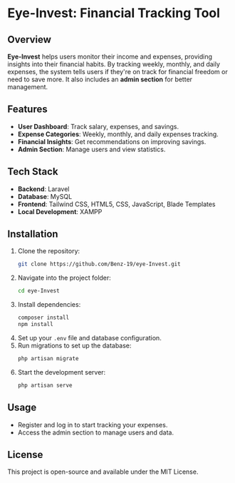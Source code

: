 # Eye-Invest: Financial Tracking Tool

## Overview
**Eye-Invest** helps users monitor their income and expenses, providing insights into their financial habits. By tracking weekly, monthly, and daily expenses, the system tells users if they're on track for financial freedom or need to save more. It also includes an **admin section** for better management.

## Features
- **User Dashboard**: Track salary, expenses, and savings.
- **Expense Categories**: Weekly, monthly, and daily expenses tracking.
- **Financial Insights**: Get recommendations on improving savings.
- **Admin Section**: Manage users and view statistics.

## Tech Stack
- **Backend**: Laravel
- **Database**: MySQL
- **Frontend**: Tailwind CSS, HTML5, CSS, JavaScript, Blade Templates
- **Local Development**: XAMPP

## Installation
1. Clone the repository:
    ```bash
    git clone https://github.com/Benz-19/eye-Invest.git
    ```
2. Navigate into the project folder:
    ```bash
    cd eye-Invest
    ```
3. Install dependencies:
    ```bash
    composer install
    npm install
    ```
4. Set up your `.env` file and database configuration.
5. Run migrations to set up the database:
    ```bash
    php artisan migrate
    ```
6. Start the development server:
    ```bash
    php artisan serve
    ```

## Usage
- Register and log in to start tracking your expenses.
- Access the admin section to manage users and data.

## License
This project is open-source and available under the MIT License.
